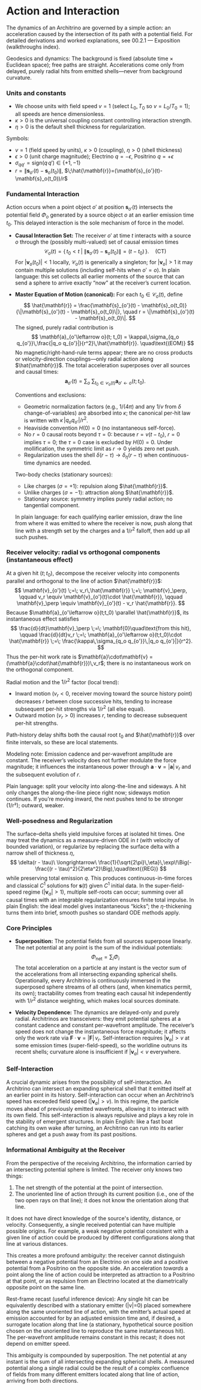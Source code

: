 # Action and Interaction

The dynamics of an Architrino are governed by a simple action: an acceleration caused by the intersection of its path with a potential field.
For detailed derivations and worked explanations, see 00.2.1 — Exposition (walkthroughs index).

Geodesics and dynamics: The background is fixed (absolute time × Euclidean space); free paths are straight. Accelerations come only from delayed, purely radial hits from emitted shells—never from background curvature.

### **Units and constants**
-   We choose units with field speed $v=1$ (select $L_0,T_0$ so $v=L_0/T_0=1$); all speeds are hence dimensionless.
-   $\kappa>0$ is the universal coupling constant controlling interaction strength.
-   $\eta>0$ is the default shell thickness for regularization.

Symbols:
-   $v=1$ (field speed by units), $\kappa>0$ (coupling), $\eta>0$ (shell thickness)
-   $\epsilon>0$ (unit charge magnitude); Electrino $q=-\epsilon$, Positrino $q=+\epsilon$
-   $\sigma_{q q'}=\mathrm{sign}(q\,q')\in\{+1,-1\}$
-   $r=\|\mathbf{s}_{o'}(t)-\mathbf{s}_o(t_0)\|$, $\;\hat{\mathbf{r}}=(\mathbf{s}_{o'}(t)-\mathbf{s}_o(t_0))/r$

### **Fundamental Interaction**

Action occurs when a point object $o'$ at position $\mathbf{s}_{o'}(t)$ intersects the potential field $\Phi_o$ generated by a source object $o$ at an earlier emission time $t_0$. This delayed interaction is the sole mechanism of force in the model.

-   **Causal Interaction Set:** The receiver $o'$ at time $t$ interacts with a source $o$ through the (possibly multi-valued) set of causal emission times
    $$
    \mathcal{C}_o(t) = \big\{\, t_0 < t \;\big|\; \|\mathbf{s}_{o'}(t) - \mathbf{s}_o(t_0)\| = (t - t_0) \,\big\}.
    \quad\text{(CT)}
    $$
    For $|\mathbf{v}_o(t_0)| < 1$ locally, $\mathcal{C}_o(t)$ is generically a singleton; for $|\mathbf{v}_o|> 1$ it may contain multiple solutions (including self-hits when $o'=o$). In plain language: this set collects all earlier moments of the source that can send a sphere to arrive exactly “now” at the receiver’s current location.

-   **Master Equation of Motion (canonical):** For each $t_0 \in \mathcal{C}_o(t)$, define
    $$
    \hat{\mathbf{r}} = \frac{\mathbf{s}_{o'}(t) - \mathbf{s}_o(t_0)}{\|\mathbf{s}_{o'}(t) - \mathbf{s}_o(t_0)\|}, \quad r = \|\mathbf{s}_{o'}(t) - \mathbf{s}_o(t_0)\|.
    $$
    The signed, purely radial contribution is
    $$
    \mathbf{a}_{o'\leftarrow o}(t; t_0) = \kappa\,\sigma_{q_o q_{o'}}\,\frac{|q_o q_{o'}|}{r^2}\,\hat{\mathbf{r}}.
    \quad\text{(EOM)}
    $$
    No magnetic/right-hand-rule terms appear; there are no cross products or velocity-direction couplings—only radial action along $\hat{\mathbf{r}}$. The total acceleration superposes over all sources and causal times:
    $$
    \mathbf{a}_{o'}(t) = \sum_{o}\ \sum_{t_0\in \mathcal{C}_o(t)} \mathbf{a}_{o'\leftarrow o}(t; t_0).
    $$

    Conventions and exclusions:
    - Geometric normalization factors (e.g., $1/(4\pi)$ and any $1/v$ from $\delta$ change-of-variables) are absorbed into $\kappa$; the canonical per-hit law is written with $\kappa\,|q_o q_{o'}|/r^2$.
    - Heaviside convention $H(0)=0$ (no instantaneous self-force).
    - No $r=0$ causal roots beyond $\tau=0$: because $r = v(t - t_0)$, $r=0$ implies $\tau=0$; the $\tau=0$ case is excluded by $H(0)=0$. Under mollification, the symmetric limit as $r\to 0$ yields zero net push.
    - Regularization uses the shell $\delta(r-\tau)\to\delta_\eta(r-\tau)$ when continuous-time dynamics are needed.

    Two-body checks (stationary sources):
    - Like charges ($\sigma=+1$): repulsion along $\hat{\mathbf{r}}$.
    - Unlike charges ($\sigma=-1$): attraction along $\hat{\mathbf{r}}$.
    - Stationary source: symmetry implies purely radial action; no tangential component.

    In plain language: for each qualifying earlier emission, draw the line from where it was emitted to where the receiver is now, push along that line with a strength set by the charges and a $1/r^2$ falloff, then add up all such pushes.

### Receiver velocity: radial vs orthogonal components (instantaneous effect)

At a given hit $(t;t_0)$, decompose the receiver velocity into components parallel and orthogonal to the line of action $\hat{\mathbf{r}}$:
$$
\mathbf{v}_{o'}(t) \;=\; v_r\,\hat{\mathbf{r}} \;+\; \mathbf{v}_\perp,
\qquad v_r \equiv \mathbf{v}_{o'}(t)\cdot \hat{\mathbf{r}},
\qquad \mathbf{v}_\perp \equiv \mathbf{v}_{o'}(t) - v_r \hat{\mathbf{r}}.
$$
Because $\mathbf{a}_{o'\leftarrow o}(t;t_0) \parallel \hat{\mathbf{r}}$, its instantaneous effect satisfies
$$
\frac{d}{dt}\mathbf{v}_\perp \;=\; \mathbf{0}\quad\text{from this hit}, 
\qquad
\frac{d}{dt}v_r \;=\; \mathbf{a}_{o'\leftarrow o}(t;t_0)\cdot \hat{\mathbf{r}}
\;=\;
\frac{\kappa\,\sigma_{q_o q_{o'}}\,|q_o q_{o'}|}{r^2}.
$$
Thus the per-hit work rate is $\mathbf{a}\cdot\mathbf{v} = (\mathbf{a}\cdot\hat{\mathbf{r}})\,v_r$; there is no instantaneous work on the orthogonal component.

Radial motion and the $1/r^2$ factor (local trend):
- Inward motion ($v_r<0$, receiver moving toward the source history point) decreases $r$ between close successive hits, tending to increase subsequent per-hit strengths via $1/r^2$ (all else equal).
- Outward motion ($v_r>0$) increases $r$, tending to decrease subsequent per-hit strengths.

Path-history delay shifts both the causal root $t_0$ and $\hat{\mathbf{r}}$ over finite intervals, so these are local statements.

Modeling note: Emission cadence and per-wavefront amplitude are constant. The receiver’s velocity does not further modulate the force magnitude; it influences the instantaneous power through $\mathbf{a}\cdot\mathbf{v} = |\mathbf{a}|\,v_r$ and the subsequent evolution of $r$.

Plain language: split your velocity into along-the-line and sideways. A hit only changes the along-the-line piece right now; sideways motion continues. If you’re moving inward, the next pushes tend to be stronger (1/r²); outward, weaker.

### **Well-posedness and Regularization**
The surface–delta shells yield impulsive forces at isolated hit times. One may treat the dynamics as a measure-driven ODE in $t$ (with velocity of bounded variation), or regularize by replacing the surface delta with a narrow shell of thickness $\eta$,
$$
\delta(r - \tau)\ \longrightarrow\ \frac{1}{\sqrt{2\pi}\,\eta}\,\exp\!\Big(-\frac{(r - \tau)^2}{2\eta^2}\Big),\quad\text{(REG)}
$$
while preserving total emission $q$. This produces continuous-in-time forces and classical $C^1$ solutions for $\mathbf{s}(t)$ given $C^1$ initial data. In the super-field-speed regime ($|\mathbf{v}_a|>1$), multiple self-roots can occur; summing over all causal times with an integrable regularization ensures finite total impulse. In plain English: the ideal model gives instantaneous “kicks”; the $\eta$-thickening turns them into brief, smooth pushes so standard ODE methods apply.

### **Core Principles**

-   **Superposition:** The potential fields from all sources superpose linearly. The net potential at any point is the sum of the individual potentials:
    $$
    \Phi_{\text{net}} = \sum_{i} \Phi_i
    $$
    The total acceleration on a particle at any instant is the vector sum of the accelerations from all intersecting expanding spherical shells. Operationally, every Architrino is continuously immersed in the superposed sphere streams of all others (and, when kinematics permit, its own); tractability comes from treating each causal hit independently with $1/r^2$ distance weighting, which makes local sources dominate.

-   **Velocity Dependence:** The dynamics are delayed-only and purely radial. Architrinos are transceivers: they emit potential spheres at a constant cadence and constant per-wavefront amplitude. The receiver’s speed does not change the instantaneous force magnitude; it affects only the work rate via $\mathbf{F}\cdot\mathbf{v} = |\mathbf{F}|\,v_r$. Self-interaction requires $|\mathbf{v}_a| > v$ at some emission times (super-field-speed), so the worldline outruns its recent shells; curvature alone is insufficient if $|\mathbf{v}_a|<v$ everywhere.

### **Self-Interaction**

A crucial dynamic arises from the possibility of self-interaction. An Architrino can intersect an expanding spherical shell that it emitted itself at an earlier point in its history. Self-interaction can occur when an Architrino’s speed has exceeded field speed ($|\mathbf{v}_a| > v$). In this regime, the particle moves ahead of previously emitted wavefronts, allowing it to interact with its own field. This self-interaction is always repulsive and plays a key role in the stability of emergent structures. In plain English: like a fast boat catching its own wake after turning, an Architrino can run into its earlier spheres and get a push away from its past positions.

### **Informational Ambiguity at the Receiver**

From the perspective of the receiving Architrino, the information carried by an intersecting potential sphere is limited. The receiver only knows two things:
1.  The net strength of the potential at the point of intersection.
2.  The unoriented line of action through its current position (i.e., one of the two open rays on that line); it does not know the orientation along that line.

It does not have direct knowledge of the source's identity, distance, or velocity. Consequently, a single received potential can have multiple possible origins. For example, a weak negative potential consistent with a given line of action could be produced by different configurations along that line at various distances.

This creates a more profound ambiguity: the receiver cannot distinguish between a negative potential from an Electrino on one side and a positive potential from a Positrino on the opposite side. An acceleration *towards* a point along the line of action could be interpreted as attraction to a Positrino at that point, or as repulsion from an Electrino located at the diametrically
opposite point on the same line.

Rest-frame recast (useful inference device): Any single hit can be equivalently described with a stationary emitter (|v|=0) placed somewhere along the same unoriented line of action, with the emitter’s actual speed at emission accounted for by an adjusted emission time and, if desired, a surrogate location along that line (a stationary, hypothetical source position chosen on the unoriented line to reproduce the same instantaneous hit). The per-wavefront amplitude remains constant in this recast; it does not depend on emitter speed.


This ambiguity is compounded by superposition. The net potential at any instant is the sum of all intersecting expanding spherical shells. A measured potential along a single radial could be the result of a complex confluence of fields from many different emitters located along that line of action, arriving from both directions.
